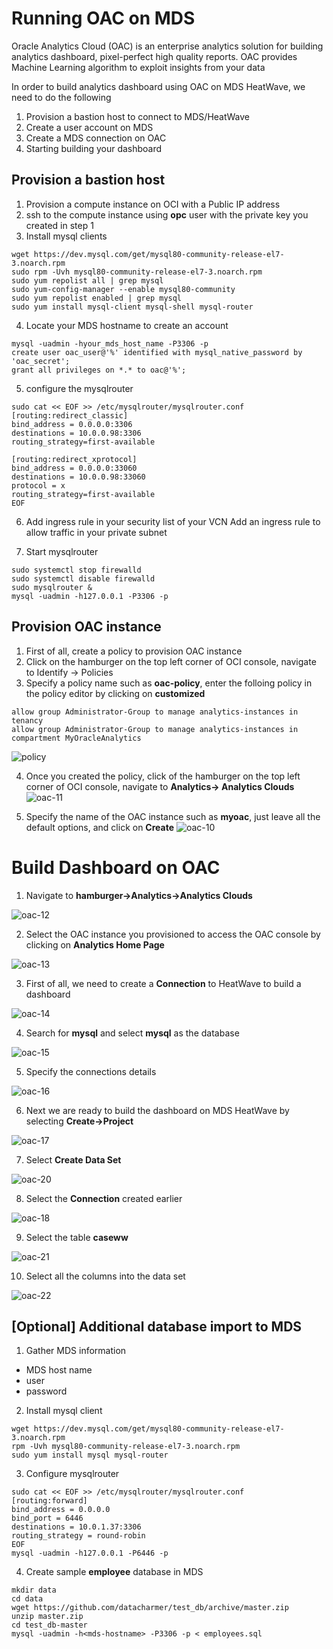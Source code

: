 # Running OAC on MDS
Oracle Analytics Cloud (OAC) is an enterprise analytics solution for building analytics dashboard, pixel-perfect high quality reports. OAC provides Machine Learning algorithm to exploit insights from your data

In order to build analytics dashboard using OAC on MDS HeatWave, we need to do the following
1. Provision a bastion host to connect to MDS/HeatWave
2. Create a user account on MDS
3. Create a MDS connection on OAC
4. Starting building your dashboard

## Provision a bastion host
1. Provision a compute instance on OCI with a Public IP address
2. ssh to the compute instance using **opc** user with the private key you created in step 1
3. Install mysql clients
```
wget https://dev.mysql.com/get/mysql80-community-release-el7-3.noarch.rpm
sudo rpm -Uvh mysql80-community-release-el7-3.noarch.rpm
sudo yum repolist all | grep mysql
sudo yum-config-manager --enable mysql80-community
sudo yum repolist enabled | grep mysql
sudo yum install mysql-client mysql-shell mysql-router
```

4. Locate your MDS hostname to create an account
```
mysql -uadmin -hyour_mds_host_name -P3306 -p
create user oac_user@'%' identified with mysql_native_password by 'oac_secret';
grant all privileges on *.* to oac@'%';
```

5. configure the mysqlrouter
```
sudo cat << EOF >> /etc/mysqlrouter/mysqlrouter.conf 
[routing:redirect_classic]
bind_address = 0.0.0.0:3306
destinations = 10.0.0.98:3306
routing_strategy=first-available

[routing:redirect_xprotocol]
bind_address = 0.0.0.0:33060
destinations = 10.0.0.98:33060
protocol = x
routing_strategy=first-available
EOF
```

6. Add ingress rule in your security list of your VCN
Add an ingress rule to allow traffic in your private subnet

7. Start mysqlrouter
```
sudo systemctl stop firewalld
sudo systemctl disable firewalld
sudo mysqlrouter &
mysql -uadmin -h127.0.0.1 -P3306 -p
```

## Provision OAC instance

1. First of all, create a policy to provision OAC instance
2. Click on the hamburger on the top left corner of OCI console, navigate to Identify -> Policies
3. Specify a policy name such as **oac-policy**, enter the folloing policy in the policy editor by clicking on **customized**
```
allow group Administrator-Group to manage analytics-instances in tenancy
allow group Administrator-Group to manage analytics-instances in compartment MyOracleAnalytics
```

![policy](img/policy.png)

4. Once you created the policy, click of the hamburger on the top left corner of OCI console, navigate to **Analytics-> Analytics Clouds**
![oac-11](img/oac-11.png)

5. Specify the name of the OAC instance such as **myoac**, just leave all the default options, and click on **Create**
![oac-10](img/oac-10.png)

# Build Dashboard on OAC

1. Navigate to **hamburger->Analytics->Analytics Clouds**

![oac-12](img/oac-12.png)

2. Select the OAC instance you provisioned to access the OAC console by clicking on **Analytics Home Page** 

![oac-13](img/oac-13.png)

3. First of all, we need to create a **Connection** to HeatWave to build a dashboard

![oac-14](img/oac-14.png)

4. Search for **mysql** and select **mysql** as the database

![oac-15](img/oac-15.png)

5. Specify the connections details

![oac-16](img/oac-16.png)

6. Next we are ready to build the dashboard on MDS HeatWave by selecting **Create->Project**

![oac-17](img/oac-17.png)

7. Select **Create Data Set**

![oac-20](img/oac-20.png)

8. Select the **Connection** created earlier

![oac-18](img/oac-18.png)


9. Select the table **caseww**

![oac-21](img/oac-21.png)

10. Select all the columns into the data set

![oac-22](img/oac-22.png)

## [Optional] Additional database import to MDS

1. Gather MDS information
* MDS host name
* user
* password

2. Install mysql client
```
wget https://dev.mysql.com/get/mysql80-community-release-el7-3.noarch.rpm
rpm -Uvh mysql80-community-release-el7-3.noarch.rpm
sudo yum install mysql mysql-router 
```
3. Configure mysqlrouter
```
sudo cat << EOF >> /etc/mysqlrouter/mysqlrouter.conf
[routing:forward]
bind_address = 0.0.0.0
bind_port = 6446
destinations = 10.0.1.37:3306
routing_strategy = round-robin
EOF
mysql -uadmin -h127.0.0.1 -P6446 -p
```

4. Create sample **employee** database in MDS
```
mkdir data
cd data
wget https://github.com/datacharmer/test_db/archive/master.zip
unzip master.zip
cd test_db-master
mysql -uadmin -h<mds-hostname> -P3306 -p < employees.sql
```

